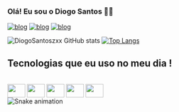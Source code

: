### Olá! Eu sou o Diogo Santos 🧑‍🦱

[![blog](https://img.shields.io/badge/Instagram-E4405F?style=for-the-badge&logo=instagram&logoColor=white)](https://www.instagram.com/diogo_santoszxx/)
[![blog](https://img.shields.io/badge/LinkedIn-0077B5?style=for-the-badge&logo=linkedin&logoColor=white)](https://www.linkedin.com/in/diogo-figueira-266670185/)
[![blog](https://img.shields.io/badge/Discord-7289DA?style=for-the-badge&logo=discord&logoColor=white)](559837956626448407)

![DiogoSantoszxx GitHub stats](https://github-readme-stats.vercel.app/api?username=DiogoSantoszxx&show_icons=true&theme=radical)
[![Top Langs](https://github-readme-stats.vercel.app/api/top-langs/?username=DiogoSantoszxx)](https://github.com/DiogoSantoszxx/github-readme-stats)

## Tecnologias que eu uso no meu dia !
<div style="display: inline-block;"><br/>
    <img align="center"height="30" width="40" alt"Html5" src="https://cdn.jsdelivr.net/gh/devicons/devicon/icons/html5/html5-original-wordmark.svg" />
    <img align="center"height="30" width="40" alt"Css" src="https://cdn.jsdelivr.net/gh/devicons/devicon/icons/css3/css3-original-wordmark.svg" />       
    <img align="center"height="30" width="40" alt"js" src="https://cdn.jsdelivr.net/gh/devicons/devicon/icons/javascript/javascript-original.svg" />
    <img align="center"height="30" width="40" alt"React" src="https://cdn.jsdelivr.net/gh/devicons/devicon/icons/react/react-original-wordmark.svg" />
    <img align="center"height="30" width="40" alt"node" src="https://cdn.jsdelivr.net/gh/devicons/devicon/icons/nodejs/nodejs-original-wordmark.svg" />
                    
</div>
<br clear="both">

<img src="https://raw.githubusercontent.com/maurodesouza/maurodesouza/output/snake.svg" alt="Snake animation" />



